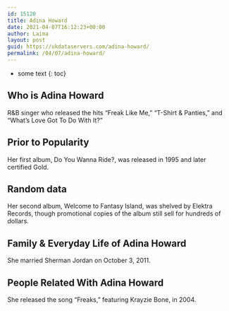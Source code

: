 ```yaml
---
id: 15120
title: Adina Howard
date: 2021-04-07T16:12:23+00:00
author: Laima
layout: post
guid: https://ukdataservers.com/adina-howard/
permalink: /04/07/adina-howard/
---
```


* some text
{: toc}


## Who is Adina Howard
                  
                  
                  
R&B singer who released the hits &#8220;Freak Like Me,&#8221; &#8220;T-Shirt & Panties,&#8221; and &#8220;What&#8217;s Love Got To Do With It?&#8221;
                  
              
            
              
            
                
                
                
## Prior to Popularity
                  
                  
                  
Her first album, Do You Wanna Ride?, was released in 1995 and later certified Gold.
                  
              
            
              
            
                
                
                
## Random data
                  
                  
                  
Her second album, Welcome to Fantasy Island, was shelved by Elektra Records, though promotional copies of the album still sell for hundreds of dollars.
                  
              
            
              
            
                
                
                
## Family & Everyday Life of Adina Howard
                  
                  
                  
She married Sherman Jordan on October 3, 2011.
                  
              
            
              
            
                
                
                
## People Related With Adina Howard
                  
                  
                  
She released the song &#8220;Freaks,&#8221; featuring Krayzie Bone, in 2004.
                  
              
            
              
            
                
              
            
              
              
            
            
              
            
          
          
          